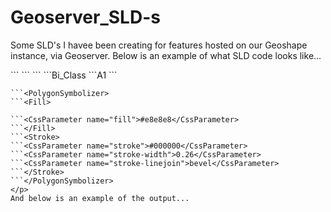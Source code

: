 # Geoserver_SLD-s
Some SLD's I havee been creating for features hosted on our Geoshape instance, via Geoserver. 
Below is an example of what SLD code looks like... 
<p>
```<Title>PI Low - MPI Low</Title>
```<ogc:Filter>
```<ogc:PropertyIsEqualTo>
```<ogc:PropertyName>Bi_Class</ogc:PropertyName>
```<ogc:Literal>A1</ogc:Literal>
```<ogc:PropertyIsEqualTo>


```</ogc:Filter>
```<PolygonSymbolizer>
```<Fill>

```<CssParameter name="fill">#e8e8e8</CssParameter>
```</Fill>
```<Stroke>
```<CssParameter name="stroke">#000000</CssParameter>
```<CssParameter name="stroke-width">0.26</CssParameter>
```<CssParameter name="stroke-linejoin">bevel</CssParameter>
```</Stroke>
```</PolygonSymbolizer>
</p>
And below is an example of the output...
